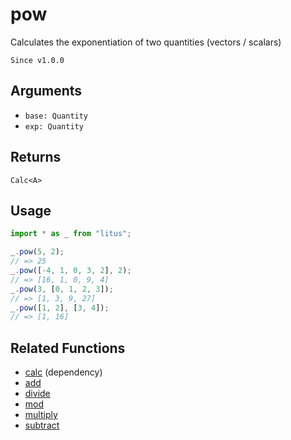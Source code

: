 # pow

Calculates the exponentiation of two quantities (vectors / scalars)

`Since v1.0.0`

## Arguments

- `base: Quantity`
- `exp: Quantity`

## Returns

`Calc<A>`

## Usage

```ts
import * as _ from "litus";

_.pow(5, 2);
// => 25
_.pow([-4, 1, 0, 3, 2], 2);
// => [16, 1, 0, 9, 4]
_.pow(3, [0, 1, 2, 3]);
// => [1, 3, 9, 27]
_.pow([1, 2], [3, 4]);
// => [1, 16]
```

## Related Functions

- [calc](calc.md) (dependency)
- [add](add.md)
- [divide](divide.md)
- [mod](mod.md)
- [multiply](multiply.md)
- [subtract](subtract.md)
